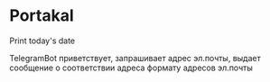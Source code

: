 # Portakal
Print today's date

TelegramBot приветствует, запрашивает адрес эл.почты, выдает сообщение о соответствии адреса формату адресов эл.почты
